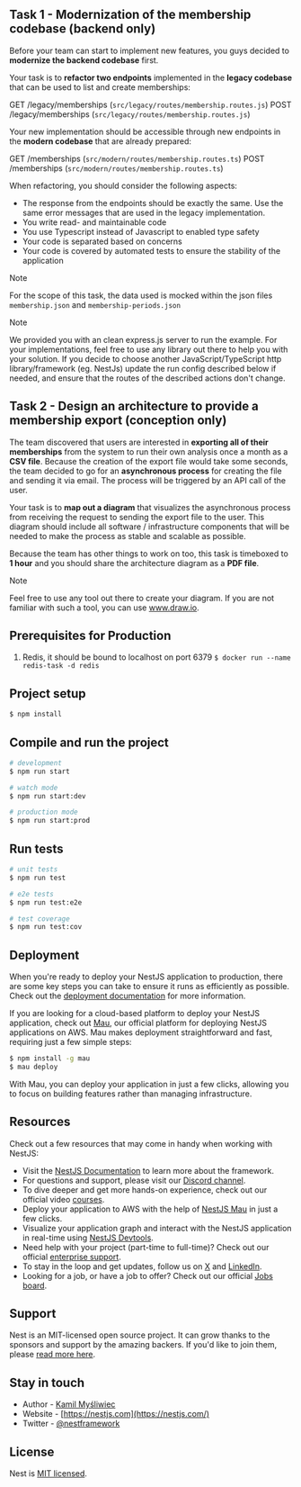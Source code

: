 
## Task 1 - Modernization of the membership codebase (backend only)

Before your team can start to implement new features, you guys decided to **modernize the backend codebase** first.

Your task is to **refactor two endpoints** implemented in the **legacy codebase** that can be used to list and create memberships:

GET /legacy/memberships (`src/legacy/routes/membership.routes.js`)
POST /legacy/memberships (`src/legacy/routes/membership.routes.js`)

Your new implementation should be accessible through new endpoints in the **modern codebase** that are already prepared:

GET /memberships (`src/modern/routes/membership.routes.ts`)
POST /memberships (`src/modern/routes/membership.routes.ts`)

When refactoring, you should consider the following aspects:

- The response from the endpoints should be exactly the same. Use the same error messages that are used in the legacy implementation.
- You write read- and maintainable code
- You use Typescript instead of Javascript to enabled type safety
- Your code is separated based on concerns
- Your code is covered by automated tests to ensure the stability of the application

> [!NOTE]
> For the scope of this task, the data used is mocked within the json files `membership.json` and `membership-periods.json`

> [!NOTE]
> We provided you with an clean express.js server to run the example. For your implementations, feel free to use any library out there to help you with your solution. If you decide to choose another JavaScript/TypeScript http library/framework (eg. NestJs) update the run config described below if needed, and ensure that the routes of the described actions don't change.


## Task 2 - Design an architecture to provide a membership export (conception only)

The team discovered that users are interested in **exporting all of their memberships** from the system to run their own analysis once a month as a **CSV file**. Because the creation of the export file would take some seconds, the team decided to go for an **asynchronous process** for creating the file and sending it via email. The process will be triggered by an API call of the user. 

Your task is to **map out a diagram** that visualizes the asynchronous process from receiving the request to sending the export file to the user. This diagram should include all software / infrastructure components that will be needed to make the process as stable and scalable as possible. 

Because the team has other things to work on too, this task is timeboxed to **1 hour** and you should share the architecture diagram as a **PDF file**.

> [!NOTE]
> Feel free to use any tool out there to create your diagram. If you are not familiar with such a tool, you can use www.draw.io. 

## Prerequisites for Production
1. Redis, it should be bound to localhost on port 6379
 `$ docker run --name redis-task -d redis`

## Project setup

```bash
$ npm install
```

## Compile and run the project

```bash
# development
$ npm run start

# watch mode
$ npm run start:dev

# production mode
$ npm run start:prod
```

## Run tests

```bash
# unit tests
$ npm run test

# e2e tests
$ npm run test:e2e

# test coverage
$ npm run test:cov
```

## Deployment

When you're ready to deploy your NestJS application to production, there are some key steps you can take to ensure it runs as efficiently as possible. Check out the [deployment documentation](https://docs.nestjs.com/deployment) for more information.

If you are looking for a cloud-based platform to deploy your NestJS application, check out [Mau](https://mau.nestjs.com), our official platform for deploying NestJS applications on AWS. Mau makes deployment straightforward and fast, requiring just a few simple steps:

```bash
$ npm install -g mau
$ mau deploy
```

With Mau, you can deploy your application in just a few clicks, allowing you to focus on building features rather than managing infrastructure.

## Resources

Check out a few resources that may come in handy when working with NestJS:

- Visit the [NestJS Documentation](https://docs.nestjs.com) to learn more about the framework.
- For questions and support, please visit our [Discord channel](https://discord.gg/G7Qnnhy).
- To dive deeper and get more hands-on experience, check out our official video [courses](https://courses.nestjs.com/).
- Deploy your application to AWS with the help of [NestJS Mau](https://mau.nestjs.com) in just a few clicks.
- Visualize your application graph and interact with the NestJS application in real-time using [NestJS Devtools](https://devtools.nestjs.com).
- Need help with your project (part-time to full-time)? Check out our official [enterprise support](https://enterprise.nestjs.com).
- To stay in the loop and get updates, follow us on [X](https://x.com/nestframework) and [LinkedIn](https://linkedin.com/company/nestjs).
- Looking for a job, or have a job to offer? Check out our official [Jobs board](https://jobs.nestjs.com).

## Support

Nest is an MIT-licensed open source project. It can grow thanks to the sponsors and support by the amazing backers. If you'd like to join them, please [read more here](https://docs.nestjs.com/support).

## Stay in touch

- Author - [Kamil Myśliwiec](https://twitter.com/kammysliwiec)
- Website - [https://nestjs.com](https://nestjs.com/)
- Twitter - [@nestframework](https://twitter.com/nestframework)

## License

Nest is [MIT licensed](https://github.com/nestjs/nest/blob/master/LICENSE).
